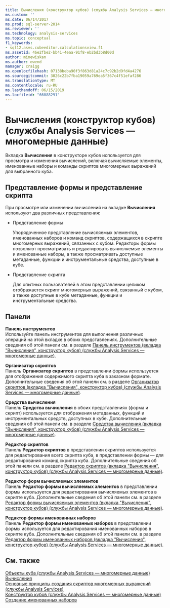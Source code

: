 ```yaml
---
title: Вычисления (конструктор кубов) (службы Analysis Services — многомерные данные) | Документация Майкрософт
ms.custom: ''
ms.date: 06/14/2017
ms.prod: sql-server-2014
ms.reviewer: ''
ms.technology: analysis-services
ms.topic: conceptual
f1_keywords:
- sql12.asvs.cubeeditor.calculationsview.f1
ms.assetid: 46e2fbe2-bb41-4eaa-91f8-eb2bd3b8d00d
author: minewiskan
ms.author: owend
manager: craigg
ms.openlocfilehash: 07138beba90f3f863d81a24c7c92b2d9fd4a4276
ms.sourcegitcommit: 3026c22b7fba19059a769ea5f367c4f51efaf286
ms.translationtype: MT
ms.contentlocale: ru-RU
ms.lasthandoff: 06/15/2019
ms.locfileid: "66088291"
---
```

# <a name="calculations-cube-designer-analysis-services---multidimensional-data"></a>Вычисления (конструктор кубов) (службы Analysis Services — многомерные данные)
  Вкладка **Вычисления** в конструкторе кубов используется для просмотра и изменения вычислений, включая вычисляемые элементы, именованные наборы и команды скриптов многомерных выражений для выбранного куба.  
  
## <a name="form-view-and-script-view"></a>Представление формы и представление скрипта  
 При просмотре или изменении вычислений на вкладке **Вычисления** используют два различных представления:  
  
-   Представление формы  
  
     Упорядоченное представление вычисляемых элементов, именованных наборов и команд скриптов, содержащихся в скрипте многомерных выражений, связанных с кубом. Редакторы формы позволяют просматривать и редактировать вычисляемые элементы и именованные наборы, а также просматривать доступные метаданные, функции и инструментальные средства, доступные в кубе.  
  
-   Представление скрипта  
  
     Для опытных пользователей в этом представлении целиком отображается скрипт многомерных выражений, связанный с кубом, а также доступные в кубе метаданные, функции и инструментальные средства.  
  
## <a name="panes"></a>Панели  
 **Панель инструментов**  
 Используйте панель инструментов для выполнения различных операций на этой вкладке в обоих представлениях. Дополнительные сведения об этой панели см. в разделе [Панель инструментов (вкладка "Вычисления", конструктор кубов) (службы Analysis Services — многомерные данные)](toolbar-calculations-tab-cube-designer-analysis-services-multidimensional-data.md).  
  
 **Организатор скриптов**  
 Панель **Организатор скриптов** в представлении формы используется для отображения содержимого скрипта куба в заказном формате. Дополнительные сведения об этой панели см. в разделе [Организатор скриптов (вкладка "Вычисления", конструктор кубов) (службы Analysis Services — многомерные данные)](script-organizer-cube-designer-analysis-services-multidimensional-data.md).  
  
 **Средства вычисления**  
 Панель **Средства вычисления** в обоих представлениях (форма и скрипт) используется для отображения метаданных, функций и инструментальных средств, доступных в кубе. Дополнительные сведения об этой панели см. в разделе [Средства вычисления (вкладка "Вычисления", конструктор кубов) (службы Analysis Services — многомерные данные)](calculation-tools-cube-designer-analysis-services-multidimensional-data.md).  
  
 **Редактор скриптов**  
 Панель **Редактор скриптов** в представлении скриптов используется для редактирования всего скрипта куба, в представлении формы — для редактирования команд скрипта куба. Дополнительные сведения об этой панели см. в разделе [Редактор скриптов (вкладка "Вычисления", конструктор кубов) (службы Analysis Services — многомерные данные)](script-editor-calculations-cube-designer-analysis-services-multidimensional-data.md).  
  
 **Редактор форм вычисляемых элементов**  
 Панель **Редактор формы вычисляемых элементов** в представлении формы используется для редактирования вычисляемых элементов в скрипте куба. Дополнительные сведения об этой панели см. в разделе [Редактор формы вычисляемых элементов (вкладка "Вычисления", конструктор кубов) (службы Analysis Services — многомерные данные)](calculated-member-form-editor-cube-designer-analysis-services-multidimensional-data.md).  
  
 **Редактор формы именованных наборов**  
 Панель **Редактор формы именованных наборов** в представлении формы используется для редактирования именованных наборов в скрипте куба. Дополнительные сведения об этой панели см. в разделе [Редактор формы именованных наборов (вкладка "Вычисления", конструктор кубов) (службы Analysis Services — многомерные данные)](named-set-form-editor-cube-designer-analysis-services-multidimensional-data.md).  
  
## <a name="see-also"></a>См. также  
 [Объекты куба &#40;службы Analysis Services — многомерные данные&#41;](multidimensional-models-olap-logical-cube-objects/cube-objects-analysis-services-multidimensional-data.md)   
 [Вычисления](multidimensional-models-olap-logical-cube-objects/calculations.md)   
 [Основные принципы создания скриптов многомерных выражений (службы Analysis Services)](multidimensional-models/mdx/mdx-scripting-fundamentals-analysis-services.md)   
 [Конструктор кубов &#40;службы Analysis Services — многомерные данные&#41;](cube-designer-analysis-services-multidimensional-data.md)   
 [Создание именованных наборов](multidimensional-models/create-named-sets.md)  
  
  

